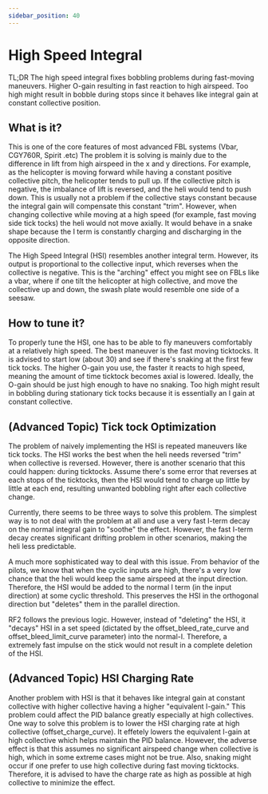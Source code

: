 ```yaml
---
sidebar_position: 40
---
```


# High Speed Integral

TL;DR
The high speed integral fixes bobbling problems during fast-moving maneuvers. Higher O-gain resulting in fast reaction to high airspeed. Too high might result in bobble during stops since it behaves like integral gain at constant collective position.

## What is it?
This is one of the core features of most advanced FBL systems (Vbar, CGY760R, Spirit .etc) The problem it is solving is mainly due to the difference in lift from high airspeed in the x and y directions. For example, as the helicopter is moving forward while having a constant positive collective pitch, the helicopter tends to pull up. If the collective pitch is negative, the imbalance of lift is reversed, and the heli would tend to push down. This is usually not a problem if the collective stays constant because the integral gain will compensate this constant "trim". However, when changing collective while moving at a high speed (for example, fast moving side tick tocks) the heli would not move axially. It would behave in a snake shape because the I term is constantly charging and discharging in the opposite direction.

The High Speed Integral (HSI) resembles another integral term. However, its output is proportional to the collective input, which reverses when the collective is negative. This is the "arching" effect you might see on FBLs like a vbar, where if one tilt the helicopter at high collective, and move the collective up and down, the swash plate would resemble one side of a seesaw. 

## How to tune it?

To properly tune the HSI, one has to be able to fly maneuvers comfortably at a relatively high speed. The best maneuver is the fast moving ticktocks. It is advised to start low (about 30) and see if there's snaking at the first few tick tocks. The higher O-gain you use, the faster it reacts to high speed, meaning the amount of time ticktock becomes axial is lowered. Ideally, the O-gain should be just high enough to have no snaking. Too high might result in bobbling during stationary tick tocks because it is essentially an I gain at constant collective.

## (Advanced Topic) Tick tock Optimization

The problem of naively implementing the HSI is repeated maneuvers like tick tocks. The HSI works the best when the heli needs reversed "trim" when collective is reversed. However, there is another scenario that this could happen: during ticktocks. Assume there's some error that reverses at each stops of the ticktocks, then the HSI would tend to charge up little by little at each end, resulting unwanted bobbling right after each collective change. 

Currently, there seems to be three ways to solve this problem. The simplest way is to not deal with the problem at all and use a very fast I-term decay on the normal integral gain to "soothe" the effect. However, the fast I-term decay creates significant drifting problem in other scenarios, making the heli less predictable.

A much more sophisticated way to deal with this issue. From behavior of the pilots, we know that when the cyclic inputs are high, there's a very low chance that the heli would keep the same airspeed at the input direction. Therefore, the HSI would be added to the normal I term (in the input direction) at some cyclic threshold. This preserves the HSI in the orthogonal direction but "deletes" them in the parallel direction.

RF2 follows the previous logic. However, instead of "deleting" the HSI, it "decays" HSI in a set speed (dictated by the offset_bleed_rate_curve and offset_bleed_limit_curve parameter) into the normal-I. Therefore, a extremely fast impulse on the stick would not result in a complete deletion of the HSI.

## (Advanced Topic) HSI Charging Rate

Another problem with HSI is that it behaves like integral gain at constant collective with higher collective having a higher "equivalent I-gain." This problem could affect the PID balance greatly especially at high collectives. One way to solve this problem is to lower the HSI charging rate at high collective (offset_charge_curve). It effetely lowers the equivalent I-gain at high collective which helps maintain the PID balance. However, the adverse effect is that this assumes no significant airspeed change when collective is high, which in some extreme cases might not be true. Also, snaking might occur if one prefer to use high collective during fast moving ticktocks. Therefore, it is advised to have the charge rate as high as possible at high collective to minimize the effect.



